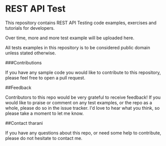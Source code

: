 REST API Test
=======

This repository contains REST API Testing code examples, exercises and tutorials for developers.

Over time, more and more test example will be uploaded here.

All tests examples in this repository is to be considered public domain unless stated otherwise.  

###Contributions

If you have any sample code you would like to contribute to this repository, please feel free to open a pull request.

##Feedback

Contributors to this repo would be very grateful to receive feedback! If you would like to praise or comment on any test examples, or the repo as a whole, please do so in the issue tracker. I'd love to hear what you think, so please take a moment to let me know.


##Contact tharani

If you have any questions about this repo, or need some help to contribute, please do not hesitate to contact me.
